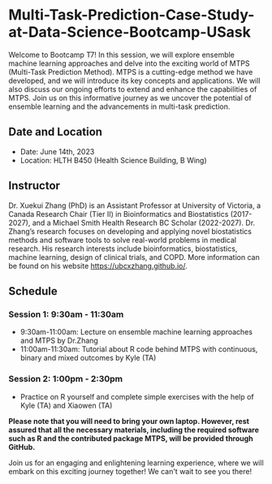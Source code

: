 # Multi-Task-Prediction-Case-Study-at-Data-Science-Bootcamp-USask
Welcome to Bootcamp T7! In this session, we will explore ensemble machine learning approaches and delve into the exciting world of MTPS (Multi-Task Prediction Method). MTPS is a cutting-edge method we have developed, and we will introduce its key concepts and applications. We will also discuss our ongoing efforts to extend and enhance the capabilities of MTPS. Join us on this informative journey as we uncover the potential of ensemble learning and the advancements in multi-task prediction.

## Date and Location
- Date: June 14th, 2023
- Location: HLTH B450 (Health Science Building, B Wing)

## Instructor
Dr. Xuekui Zhang (PhD) is an Assistant Professor at University of Victoria, a Canada Research Chair (Tier II) in Bioinformatics and Biostatistics (2017-2027), and a Michael Smith Health Research BC Scholar (2022-2027). Dr. Zhang’s research focuses on developing and applying novel biostatistics methods and software tools to solve real-world problems in medical research. His research interests include bioinformatics, biostatistics, machine learning, design of clinical trials, and COPD. More information can be found on his website https://ubcxzhang.github.io/.

## Schedule
### Session 1: 9:30am - 11:30am
- 9:30am-11:00am: Lecture on ensemble machine learning approaches and MTPS by Dr.Zhang
- 11:00am-11:30am: Tutorial about R code behind MTPS with continuous, binary and mixed outcomes by Kyle (TA)
### Session 2: 1:00pm - 2:30pm
- Practice on R yourself and complete simple exercises with the help of Kyle (TA) and Xiaowen (TA)

**Please note that you will need to bring your own laptop. However, rest assured that all the necessary materials, including the required software such as R and the contributed package MTPS, will be provided through GitHub.**

Join us for an engaging and enlightening learning experience, where we will embark on this exciting journey together! We can't wait to see you there!
